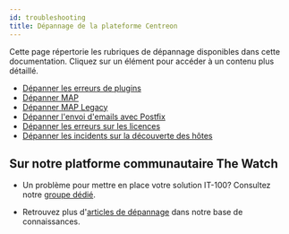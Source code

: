```yaml
---
id: troubleshooting
title: Dépannage de la plateforme Centreon
---
```


Cette page répertorie les rubriques de dépannage disponibles dans cette documentation. Cliquez sur un élément pour accéder à un contenu plus détaillé. 

* [Dépanner les erreurs de plugins](/monitoring-connectors/integrations/plugin-packs/getting-started/how-to-guides/troubleshooting-plugins)
* [Dépanner MAP](../graph-views/map-web-troubleshooting.md)
* [Dépanner MAP Legacy](../graph-views/troubleshooter.md)
* [Dépanner l'envoi d'emails avec Postfix](../administration/postfix.md#dépanner-lenvoi-demails-avec-postfix)
* [Dépanner les erreurs sur les licences](../administration/licenses.md#dépanner-les-erreurs-sur-les-licences)
* [Dépanner les incidents sur la découverte des hôtes](../monitoring/discovery/troubleshooting-hosts-discovery.md)

## Sur notre platforme communautaire The Watch

* Un problème pour mettre en place votre solution IT-100? Consultez notre [groupe dédié](https://thewatch.centreon.com/groups/centreon-it-100-users-54).

* Retrouvez plus d'[articles de dépannage](https://thewatch.centreon.com/troubleshooting-41) dans notre base de connaissances.
